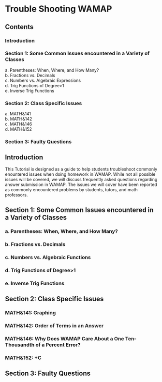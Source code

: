 # Trouble Shooting WAMAP
## Contents
### Introduction
### Section 1: Some Common Issues encountered in a Variety of Classes
a. Parentheses: When, Where, and How Many?  
b. Fractions vs. Decimals  
c. Numbers vs. Algebraic Expressions  
d. Trig Functions of Degree>1  
e. Inverse Trig Functions  
### Section 2: Class Specific Issues
a. MATH&141  
b. MATH&142  
c. MATH&146  
d. MATH&152
### Section 3: Faulty Questions

## Introduction
This Tutorial is designed as a guide to help students troubleshoot commonly enountered issues when doing homework in WAMAP. While not all possible issues will be covered, we will discuss frequently asked questions regarding answer submission in WAMAP. The issues we will cover have been reported as commonly encountered problems by students, tutors, and math professors.

## Section 1: Some Common Issues encountered in a Variety of Classes
### a. Parentheses: When, Where, and How Many?

### b. Fractions vs. Decimals

### c. Numbers vs. Algebraic Functions

### d. Trig Functions of Degree>1

### e. Inverse Trig Functions

## Section 2: Class Specific Issues
### MATH&141: Graphing

### MATH&142: Order of Terms in an Answer

### MATH&146: Why Does WAMAP Care About a One Ten-Thousandth of a Percent Error?

### MATH&152: +C

## Section 3: Faulty Questions
